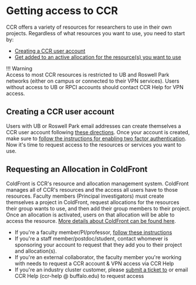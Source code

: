 # Getting access to CCR

CCR offers a variety of resources for researchers to use in their own projects.
Regardless of what resources you want to use, you need to start by:

- [Creating a CCR user account](#creating-a-ccr-user-account)
- [Get added to an active allocation for the resource(s) you want to use](#requesting-an-allocation-in-coldfront)

!!! Warning  
    Access to most CCR resources is restricted to UB and Roswell Park networks (either on campus or connected to their VPN services).  Users without access to UB or RPCI accounts should contact CCR Help for VPN access.

## Creating a CCR user account

Users with UB or Roswell Park email addresses can create themselves a CCR user account following [these directions](../portals/idm/#create-a-ccr-system-account).  Once your account is created, make sure to [follow the instructions for enabling two factor authentication](../portals/idm/#managing-two-factor-authentication).  Now it's time to request access to the resources or services you want to use.

## Requesting an Allocation in ColdFront

ColdFront is CCR's resource and allocation management system.  ColdFront manages all of CCR's resources and the access all users have to those resources.  Faculty members (Principal investigators) must create themselves a project in ColdFront, request allocations for the resources their group wants to use, and then add their group members to their project.  Once an allocation is activated, users on that allocation will be able to access the resource.  [More details about ColdFront can be found here](../portals/coldfront).

- If you're a faculty member/PI/professor, [follow these instructions](../portals/coldfront/#project-setup)  
- If you're a staff member/postdoc/student, contact whomever is sponsoring your account to request that they add you to their project and allocation(s).    
- If you're an external collaborator, the faculty member you're working with needs to request a CCR account & VPN access via CCR Help  
- If you're an industry cluster customer, please [submit a ticket to](https://ubccr.freshdesk.com) or email CCR Help (ccr-help @ buffalo.edu) to request access  
